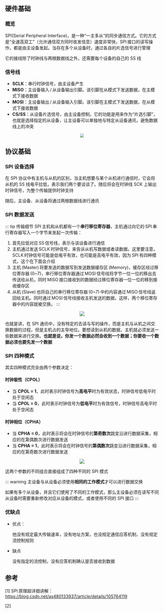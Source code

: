 ## 硬件基础

### 概览

SPI(Serial Peripheral Interface)，是一种“一主多从”的同步通信方式。它的方式是“全速高双工”（允许通信双方同时收发信息）速度非常快，SPI 接口的读写操作，都是由主设备发起。当存在多个从设备时，通过各自的片选信号进行管理

它的接线除了时钟线与两根数据线之外，还需要每个设备的自己的 SS 线

### 信号线

* **SCLK**：串行时钟信号，由主设备产生
* **MISO**：主设备输入 / 从设备输出引脚。该引脚在从模式下发送数据，在主模式下接收数据
* **MOSI**：主设备输出 / 从设备输入引脚。该引脚在主模式下发送数据，在从模式下接收数据
* **CS/SS**：从设备片选信号，由主设备控制。它的功能是用来作为“片选引脚”，也就是选择指定的从设备，让主设备可以单独地与特定从设备通讯，避免数据线上的冲突

<div align=center><img src="https://cdn.jsdelivr.net/gh/CHANShu0508/images_shack/images/20201004200849.jpg" style="zoom:80%;"/></div>

## 协议基础

### SPI 设备选择

在 SPI 协议中有主机与从机的区别，当主机想要与某个从机进行通信时，它会将从机的 SS 线电平拉低，表示我们两个要谈谈了。随后将会在时钟线 SCK 上输出时钟信号，为整个传输提供时钟支持

随后，主设备、从设备将通过两根数据线进行通讯

### SPI 数据发送

::: tip 传输细节
SPI 主机和从机都有一个**串行移位寄存器**，主机通过向它的 SPI 串行寄存器写入一个字节来发起一次传输：

1. 首先拉低对应 SS 信号线，表示与该设备进行通信
2. 主机通过发送 SCLK 时钟信号，来告诉从机写数据或者读数据。这里要注意，SCLK 时钟信号可能是低电平有效，也可能是高电平有效，因为 SPI 有四种模式，这个在下面会介绍
3. 主机 (Master) 将要发送的数据写到发送数据缓存区 (Memory)，缓存区经过移位寄存器 (0~7)，串行移位寄存器通过 MOSI 信号线将字节一位一位的移出去传送给从机，同时 MISO 接口接收到的数据经过移位寄存器一位一位的移到接收缓存区
4. 从机 (Slave) 也将自己的串行移位寄存器 (0~7) 中的内容通过 MISO 信号线返回给主机。同时通过 MOSI 信号线接收主机发送的数据，这样，两个移位寄存器中的内容就被交换。
:::

<div align=center><img src="https://cdn.jsdelivr.net/gh/CHANShu0508/images_shack/images/20201004204427.png"/></div>

也就是讲，在 SPI 通讯中，没有特定的去读与写的操作，而是主机与从机之间交换数据的过程，但是主机占的主导地位。要想读到从机的数据，主机就必须发送一些数据来进行交换。**也就是说，你发一个数据必然会收到一个数据；你要收一个数据必须也要先发一个数据**

### SPI 四种模式

其实四种模式完全由两个参数决定：

#### 时钟极性（CPOL）

* 当 **CPOL = 1**，此时表示时钟信号为**高电平**时为有效状态，时钟信号低电平时处于空闲态
* 当 **CPOL = 0**，此时表示时钟信号为**低电平**时为有效信号，时钟信号高电平时处于空闲态

#### 时钟相位（CPHA）

* 当 **CPHA = 0**，此时表示将会在时钟信号的**第奇数次**跳变沿进行数据采集，相应的在第偶数次进行数据发送
* 当 **CPHA = 1**，此时表示将会在时钟信号的**第偶数次**跳变沿进行数据采集，相应的在第奇数次进行数据发送

<div align=center><img src="https://cdn.jsdelivr.net/gh/CHANShu0508/images_shack/images/20201004210738.png"/></div>

这两个参数的不同组合直接组成了四种不同的 SPI 模式

::: warning
主设备与从设备必须使用**相同的工作模式**才可以进行数据交换

如果有多个从设备，并且它们使用了不同的工作模式，那么主设备必须在读写不同从设备时需要重新修改对应从设备的模式，或者使用不同的 SPI 接口
:::

### 优缺点

* 优点：

  他没有规定最大传输速率，没有地址方案，也没规定通信应答机制，没有规定流控制规则

* 缺点

  没有指定的流控制，没有应答机制确认是否接收到数据

## 参考

[1] SPI 原理超详细讲解：<https://blog.csdn.net/as480133937/article/details/105764119>

[2] 